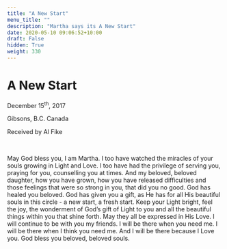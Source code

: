 ```yaml
---
title: "A New Start"
menu_title: ""
description: "Martha says its A New Start"
date: 2020-05-10 09:06:52+10:00
draft: False
hidden: True
weight: 330
---
```

# A New Start

December 15<sup>th</sup>, 2017

Gibsons, B.C. Canada

Received by Al Fike

 

May God bless you, I am Martha. I too have watched the miracles of your souls growing in Light and Love. I too have had the privilege of serving you, praying for you, counselling you at times. And my beloved, beloved daughter, how you have grown, how you have released difficulties and those feelings that were so strong in you, that did you no good. God has healed you beloved. God has given you a gift, as He has for all His beautiful souls in this circle - a new start, a fresh start. Keep your Light bright, feel the joy, the wonderment of God’s gift of Light to you and all the beautiful things within you that shine forth. May they all be expressed in His Love. I will continue to be with you my friends. I will be there when you need me. I will be there when I think you need me. And I will be there because I Love you. God bless you beloved, beloved souls.